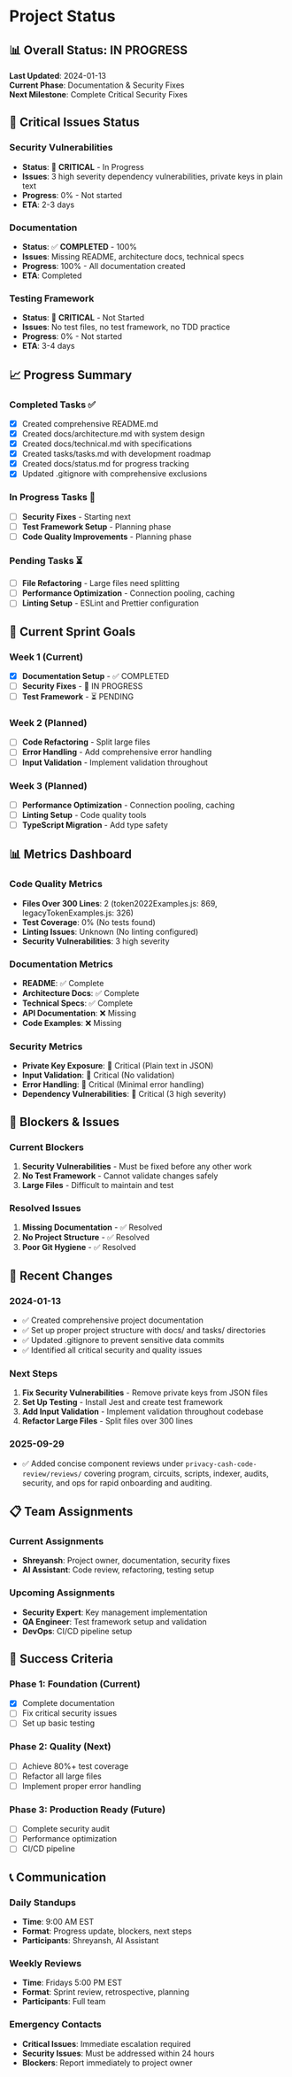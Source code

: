 # Project Status

## 📊 Overall Status: **IN PROGRESS**

**Last Updated**: 2024-01-13  
**Current Phase**: Documentation & Security Fixes  
**Next Milestone**: Complete Critical Security Fixes

## 🚨 Critical Issues Status

### Security Vulnerabilities
- **Status**: 🔴 **CRITICAL** - In Progress
- **Issues**: 3 high severity dependency vulnerabilities, private keys in plain text
- **Progress**: 0% - Not started
- **ETA**: 2-3 days

### Documentation
- **Status**: ✅ **COMPLETED** - 100%
- **Issues**: Missing README, architecture docs, technical specs
- **Progress**: 100% - All documentation created
- **ETA**: Completed

### Testing Framework
- **Status**: 🔴 **CRITICAL** - Not Started
- **Issues**: No test files, no test framework, no TDD practice
- **Progress**: 0% - Not started
- **ETA**: 3-4 days

## 📈 Progress Summary

### Completed Tasks ✅
- [x] Created comprehensive README.md
- [x] Created docs/architecture.md with system design
- [x] Created docs/technical.md with specifications
- [x] Created tasks/tasks.md with development roadmap
- [x] Created docs/status.md for progress tracking
- [x] Updated .gitignore with comprehensive exclusions

### In Progress Tasks 🔄
- [ ] **Security Fixes** - Starting next
- [ ] **Test Framework Setup** - Planning phase
- [ ] **Code Quality Improvements** - Planning phase

### Pending Tasks ⏳
- [ ] **File Refactoring** - Large files need splitting
- [ ] **Performance Optimization** - Connection pooling, caching
- [ ] **Linting Setup** - ESLint and Prettier configuration

## 🎯 Current Sprint Goals

### Week 1 (Current)
- [x] **Documentation Setup** - ✅ COMPLETED
- [ ] **Security Fixes** - 🔄 IN PROGRESS
- [ ] **Test Framework** - ⏳ PENDING

### Week 2 (Planned)
- [ ] **Code Refactoring** - Split large files
- [ ] **Error Handling** - Add comprehensive error handling
- [ ] **Input Validation** - Implement validation throughout

### Week 3 (Planned)
- [ ] **Performance Optimization** - Connection pooling, caching
- [ ] **Linting Setup** - Code quality tools
- [ ] **TypeScript Migration** - Add type safety

## 📊 Metrics Dashboard

### Code Quality Metrics
- **Files Over 300 Lines**: 2 (token2022Examples.js: 869, legacyTokenExamples.js: 326)
- **Test Coverage**: 0% (No tests found)
- **Linting Issues**: Unknown (No linting configured)
- **Security Vulnerabilities**: 3 high severity

### Documentation Metrics
- **README**: ✅ Complete
- **Architecture Docs**: ✅ Complete
- **Technical Specs**: ✅ Complete
- **API Documentation**: ❌ Missing
- **Code Examples**: ❌ Missing

### Security Metrics
- **Private Key Exposure**: 🔴 Critical (Plain text in JSON)
- **Input Validation**: 🔴 Critical (No validation)
- **Error Handling**: 🔴 Critical (Minimal error handling)
- **Dependency Vulnerabilities**: 🔴 Critical (3 high severity)

## 🚧 Blockers & Issues

### Current Blockers
1. **Security Vulnerabilities** - Must be fixed before any other work
2. **No Test Framework** - Cannot validate changes safely
3. **Large Files** - Difficult to maintain and test

### Resolved Issues
1. **Missing Documentation** - ✅ Resolved
2. **No Project Structure** - ✅ Resolved
3. **Poor Git Hygiene** - ✅ Resolved

## 🔄 Recent Changes

### 2024-01-13
- ✅ Created comprehensive project documentation
- ✅ Set up proper project structure with docs/ and tasks/ directories
- ✅ Updated .gitignore to prevent sensitive data commits
- ✅ Identified all critical security and quality issues

### Next Steps
1. **Fix Security Vulnerabilities** - Remove private keys from JSON files
2. **Set Up Testing** - Install Jest and create test framework
3. **Add Input Validation** - Implement validation throughout codebase
4. **Refactor Large Files** - Split files over 300 lines

### 2025-09-29
- ✅ Added concise component reviews under `privacy-cash-code-review/reviews/` covering program, circuits, scripts, indexer, audits, security, and ops for rapid onboarding and auditing.

## 📋 Team Assignments

### Current Assignments
- **Shreyansh**: Project owner, documentation, security fixes
- **AI Assistant**: Code review, refactoring, testing setup

### Upcoming Assignments
- **Security Expert**: Key management implementation
- **QA Engineer**: Test framework setup and validation
- **DevOps**: CI/CD pipeline setup

## 🎯 Success Criteria

### Phase 1: Foundation (Current)
- [x] Complete documentation
- [ ] Fix critical security issues
- [ ] Set up basic testing

### Phase 2: Quality (Next)
- [ ] Achieve 80%+ test coverage
- [ ] Refactor all large files
- [ ] Implement proper error handling

### Phase 3: Production Ready (Future)
- [ ] Complete security audit
- [ ] Performance optimization
- [ ] CI/CD pipeline

## 📞 Communication

### Daily Standups
- **Time**: 9:00 AM EST
- **Format**: Progress update, blockers, next steps
- **Participants**: Shreyansh, AI Assistant

### Weekly Reviews
- **Time**: Fridays 5:00 PM EST
- **Format**: Sprint review, retrospective, planning
- **Participants**: Full team

### Emergency Contacts
- **Critical Issues**: Immediate escalation required
- **Security Issues**: Must be addressed within 24 hours
- **Blockers**: Report immediately to project owner

